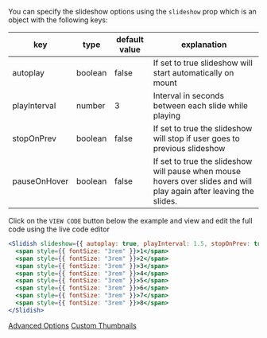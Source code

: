 You can specify the slideshow options using the `slideshow` prop which is an object with the following keys:

| key          | type    | default value | explanation                                                                                                         |
| ------------ | ------- | ------------- | ------------------------------------------------------------------------------------------------------------------- |
| autoplay     | boolean | false         | If set to true slideshow will start automatically on mount                                                          |
| playInterval | number  | 3             | Interval in seconds between each slide while playing                                                                |
| stopOnPrev   | boolean | false         | If set to true the slideshow will stop if user goes to previous slideshow                                           |
| pauseOnHover | boolean | false         | If set to true the slideshow will pause when mouse hovers over slides and will play again after leaving the slides. |

Click on the `VIEW CODE` button below the example and view and edit the full code using the live code editor

```jsx
<Slidish slideshow={{ autoplay: true, playInterval: 1.5, stopOnPrev: true, pauseOnHover: false }}>
  <span style={{ fontSize: "3rem" }}>1</span>
  <span style={{ fontSize: "3rem" }}>2</span>
  <span style={{ fontSize: "3rem" }}>3</span>
  <span style={{ fontSize: "3rem" }}>4</span>
  <span style={{ fontSize: "3rem" }}>5</span>
  <span style={{ fontSize: "3rem" }}>6</span>
  <span style={{ fontSize: "3rem" }}>7</span>
  <span style={{ fontSize: "3rem" }}>8</span>
</Slidish>
```

<a class="previous-section" href="#/Documentation/Advanced%20Options">Advanced Options</a>
<a class="next-section" href="#/Documentation/Custom%20Thumbnails">Custom Thumbnails</a>
